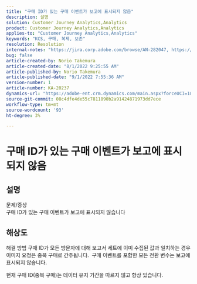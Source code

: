 ```yaml
---
title: "구매 ID가 있는 구매 이벤트가 보고에 표시되지 않음"
description: 설명
solution: Customer Journey Analytics,Analytics
product: Customer Journey Analytics,Analytics
applies-to: "Customer Journey Analytics,Analytics"
keywords: "KCS, 구매, 복제, 보존"
resolution: Resolution
internal-notes: "https://jira.corp.adobe.com/browse/AN-282047, https://jira.corp.adobe.com/browse/AN-287475"
bug: false
article-created-by: Norio Takemura
article-created-date: "8/1/2022 9:25:55 AM"
article-published-by: Norio Takemura
article-published-date: "9/1/2022 7:55:36 AM"
version-number: 1
article-number: KA-20237
dynamics-url: "https://adobe-ent.crm.dynamics.com/main.aspx?forceUCI=1&pagetype=entityrecord&etn=knowledgearticle&id=f8636eed-7b11-ed11-b83d-0022480862c6"
source-git-commit: 08c4dfe4de55c7811890b2a91424871973dd7ece
workflow-type: tm+mt
source-wordcount: '93'
ht-degree: 3%

---
```


# 구매 ID가 있는 구매 이벤트가 보고에 표시되지 않음

## 설명

문제/증상
<br>구매 ID가 있는 구매 이벤트가 보고에 표시되지 않습니다


## 해상도


해결 방법 구매 ID가 모든 방문자에 대해 보고서 세트에 이미 수집된 값과 일치하는 경우 이미지 요청은 중복 구매로 간주됩니다.  구매 이벤트를 포함한 모든 전환 변수는 보고에 표시되지 않습니다.

현재 구매 ID(중복 구매)는 데이터 유지 기간을 따르지 않고 항상 있습니다.
